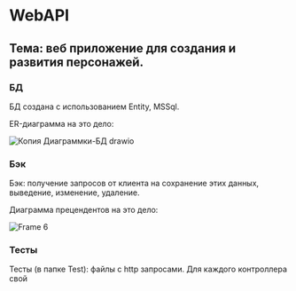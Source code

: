 # WebAPI
## Тема: веб приложение для создания и развития персонажей. 
### БД
БД создана с использованием Entity, MSSql. 

ER-диаграмма на это дело:

![Копия Диаграммки-БД drawio](https://github.com/InIngini/WebAPI/assets/130362544/b2585f6d-e06b-49f9-bf79-001e11caeb0d)
  
### Бэк

Бэк: получение запросов от клиента на сохранение этих данных, выведение, изменение, удаление. 

Диаграмма прецендентов на это дело:

![Frame 6](https://github.com/InIngini/WebAPI/assets/130362544/9ae92e41-1b39-444d-92b3-696e2eb73a16)

### Тесты
Тесты (в папке Test): файлы с http запросами. Для каждого контроллера свой
